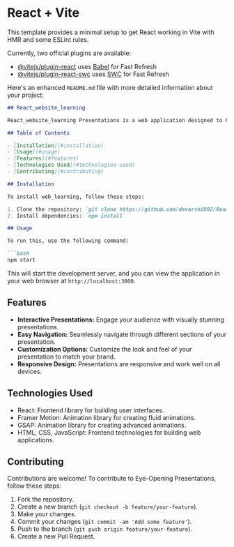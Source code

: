 # React + Vite

This template provides a minimal setup to get React working in Vite with HMR and some ESLint rules.

Currently, two official plugins are available:

- [@vitejs/plugin-react](https://github.com/vitejs/vite-plugin-react/blob/main/packages/plugin-react/README.md) uses [Babel](https://babeljs.io/) for Fast Refresh
- [@vitejs/plugin-react-swc](https://github.com/vitejs/vite-plugin-react-swc) uses [SWC](https://swc.rs/) for Fast Refresh

Here's an enhanced `README.md` file with more detailed information about your project:

```markdown
## React_website_learning

React_website_learning Presentations is a web application designed to help fast-growing tech businesses raise funds, sell products, explain complex ideas, and hire great people. The application offers visually engaging presentations that captivate audiences and effectively communicate key messages.

## Table of Contents

- [Installation](#installation)
- [Usage](#usage)
- [Features](#features)
- [Technologies Used](#technologies-used)
- [Contributing](#contributing)

## Installation

To install web_learning, follow these steps:

1. Clone the repository: `git clone https://github.com/devarshi002/React_website_learning.git`
2. Install dependencies: `npm install`

## Usage

To run this, use the following command:

```bash
npm start
```

This will start the development server, and you can view the application in your web browser at `http://localhost:3000`.

## Features

- **Interactive Presentations:** Engage your audience with visually stunning presentations.
- **Easy Navigation:** Seamlessly navigate through different sections of your presentation.
- **Customization Options:** Customize the look and feel of your presentation to match your brand.
- **Responsive Design:** Presentations are responsive and work well on all devices.

## Technologies Used

- React: Frontend library for building user interfaces.
- Framer Motion: Animation library for creating fluid animations.
- GSAP: Animation library for creating advanced animations.
- HTML, CSS, JavaScript: Frontend technologies for building web applications.

## Contributing

Contributions are welcome! To contribute to Eye-Opening Presentations, follow these steps:

1. Fork the repository.
2. Create a new branch (`git checkout -b feature/your-feature`).
3. Make your changes.
4. Commit your changes (`git commit -am 'Add some feature'`).
5. Push to the branch (`git push origin feature/your-feature`).
6. Create a new Pull Request.


```
